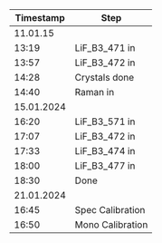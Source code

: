 Timestamp | Step
--- | ---
11.01.15 |
13:19| LiF_B3_471 in
13:57| LiF_B3_472 in
14:28| Crystals done
14:40| Raman in
15.01.2024 |
16:20| LiF_B3_571 in 
17:07| LiF_B3_472 in 
17:33| LiF_B3_474 in 
18:00| LiF_B3_477 in 
18:30| Done 
21.01.2024| 
16:45| Spec Calibration
16:50| Mono Calibration


